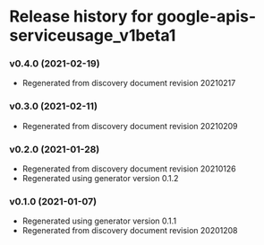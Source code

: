 # Release history for google-apis-serviceusage_v1beta1

### v0.4.0 (2021-02-19)

* Regenerated from discovery document revision 20210217

### v0.3.0 (2021-02-11)

* Regenerated from discovery document revision 20210209

### v0.2.0 (2021-01-28)

* Regenerated from discovery document revision 20210126
* Regenerated using generator version 0.1.2

### v0.1.0 (2021-01-07)

* Regenerated using generator version 0.1.1
* Regenerated from discovery document revision 20201208

